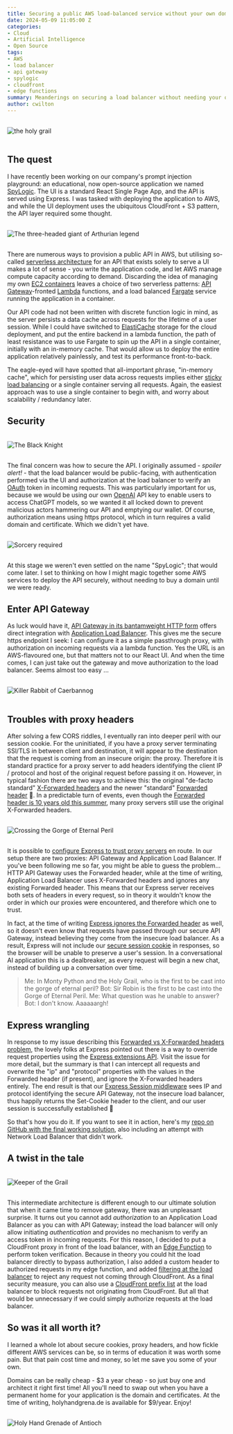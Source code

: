 ```yaml
---
title: Securing a public AWS load-balanced service without your own domain
date: 2024-05-09 11:05:00 Z
categories:
- Cloud
- Artificial Intelligence
- Open Source
tags:
- AWS
- load balancer
- api gateway
- spylogic
- cloudfront
- edge functions
summary: Meanderings on securing a load balancer without needing your own domain
author: cwilton
---
```


<img alt="the holy grail" src="/uploads/grail-shaped-beacon.jpg" title="Bad, bad Zoot!" style="display: block; margin: 0 auto; padding: 1rem 0;" />

## The quest

I have recently been working on our company's prompt injection playground: an educational, now open-source application we named [SpyLogic](https://github.com/ScottLogic/prompt-injection). The UI is a standard React Single Page App, and the API is served using Express. I was tasked with deploying the application to AWS, and while the UI deployment uses the ubiquitous CloudFront + S3 pattern, the API layer required some thought.

<img alt="The three-headed giant of Arthurian legend" src="/uploads/three-headed-giant.jpg" title="He bravely turned his tail and fled!" style="display: block; margin: 0 auto; padding: 1rem 0;" />

There are numerous ways to provision a public API in AWS, but utilising so-called [serverless architecture](https://en.wikipedia.org/wiki/Serverless_computing) for an API that exists solely to serve a UI makes a lot of sense - you write the application code, and let AWS manage compute capacity according to demand. Discarding the idea of managing my own [EC2 containers](https://aws.amazon.com/ec2/) leaves a choice of two serverless patterns: [API Gateway](https://aws.amazon.com/api-gateway/)-fronted [Lambda](https://aws.amazon.com/lambda/) functions, and a load balanced [Fargate](https://aws.amazon.com/fargate/) service running the application in a container.

Our API code had not been written with discrete function logic in mind, as the server persists a data cache across requests for the lifetime of a user session. While I could have switched to [ElastiCache](https://aws.amazon.com/elasticache/) storage for the cloud deployment, and put the entire backend in a lambda function, the path of least resistance was to use Fargate to spin up the API in a single container, initially with an in-memory cache. That would allow us to deploy the entire application relatively painlessly, and test its performance front-to-back.

The eagle-eyed will have spotted that all-important phrase, "in-memory cache", which for persisting user data across requests implies either [sticky load balancing](https://docs.aws.amazon.com/elasticloadbalancing/latest/application/sticky-sessions.html) or a single container serving all requests. Again, the easiest approach was to use a single container to begin with, and worry about scalability / redundancy later.

## Security

<img alt="The Black Knight" src="/uploads/black-knight.jpg" title="None shall pass" style="display: block; margin: 0 auto; padding: 1rem 0;" />

The final concern was how to secure the API. I originally assumed - _spoiler alert!_ - that the load balancer would be public-facing, with authentication performed via the UI and authorization at the load balancer to verify an [OAuth](https://aaronparecki.com/oauth-2-simplified/) token in incoming requests. This was particularly important for us, because we would be using our own [OpenAI](https://openai.com/) API key to enable users to access ChatGPT models, so we wanted it all locked down to prevent malicious actors hammering our API and emptying our wallet. Of course, authorization means using https protocol, which in turn requires a valid domain and certificate. Which we didn't yet have.

<img alt="Sorcery required" src="/uploads/tim-the-enchanter.jpg" title="There are some who call me ... Tim" style="display: block; margin: 0 auto; padding: 1rem 0;" />

At this stage we weren't even settled on the name "SpyLogic"; that would come later. I set to thinking on how I might magic together some AWS services to deploy the API securely, without needing to buy a domain until we were ready.

## Enter API Gateway

As luck would have it, [API Gateway in its bantamweight HTTP form](https://docs.aws.amazon.com/apigateway/latest/developerguide/http-api.html) offers direct integration with [Application Load Balancer](https://aws.amazon.com/elasticloadbalancing/application-load-balancer/). This gives me the secure https endpoint I seek: I can configure it as a simple passthrough proxy, with authorization on incoming requests via a lambda function. Yes the URL is an AWS-flavoured one, but that matters not to our React UI. And when the time comes, I can just take out the gateway and move authorization to the load balancer. Seems almost too easy ...

<img alt="Killer Rabbit of Caerbannog" src="/uploads/vicious-rabbit.jpg" title="Death awaits you all with nasty, big, pointy teeth" style="display: block; margin: 0 auto; padding: 1rem 0;" />

## Troubles with proxy headers

After solving a few CORS riddles, I eventually ran into deeper peril with our session cookie. For the uninitiated, if you have a proxy server terminating SSl/TLS in between client and destination, it will appear to the destination that the request is coming from an insecure origin: the proxy. Therefore it is standard practice for a proxy server to add headers identifying the client IP / protocol and host of the original request before passing it on. However, in typical fashion there are two ways to achieve this: the original "de-facto standard" [X-Forwarded headers](https://developer.mozilla.org/en-US/docs/Web/HTTP/Headers/X-Forwarded-For) and the newer "standard" [Forwarded header](https:/developer.mozilla.org/en-US/docs/Web/HTTP/Headers/Forwarded) 🤨. In a predictable turn of events, even though the [Forwarded header is 10 years old this summer](https://www.rfc-editor.org/rfc/rfc7239), many proxy servers still use the original X-Forwarded headers.

<img alt="Crossing the Gorge of Eternal Peril" src="/uploads/bridge-of-death.jpg" title="Blue. No yel-- Aaaaargh" style="display: block; margin: 0 auto; padding: 1rem 0;" />

It is possible to [configure Express to trust proxy servers](https://expressjs.com/en/guide/behind-proxies.html) en route. In our setup there are two proxies: API Gateway and Application Load Balancer. If you've been following me so far, you might be able to guess the problem... HTTP API Gateway uses the Forwarded header, while at the time of writing, Application Load Balancer uses X-Forwarded headers and ignores any existing Forwarded header. This means that our Express server receives both sets of headers in every request, so in theory it wouldn't know the order in which our proxies were encountered, and therefore which one to trust.

In fact, at the time of writing [Express ignores the Forwarded header](https://github.com/expressjs/express/issues/5459) as well, so it doesn't even know that requests have passed through our secure API Gateway, instead believing they come from the insecure load balancer. As a result, Express will not include our [secure session cookie](https://developer.mozilla.org/en-US/docs/Web/HTTP/Cookies#security) in responses, so the browser will be unable to preserve a user's session. In a conversational AI application this is a dealbreaker, as every request will begin a new chat, instead of building up a conversation over time.

> Me: In Monty Python and the Holy Grail, who is the first to be cast into the gorge of eternal peril?
> Bot: Sir Robin is the first to be cast into the Gorge of Eternal Peril.
> Me: What question was he unable to answer?
> Bot: I don't know. Aaaaaargh!

## Express wrangling

In response to my issue describing this [Forwarded vs X-Forwarded headers problem](https://github.com/expressjs/express/issues/5459), the lovely folks at Express pointed out there is a way to override request properties using the [Express extensions API](https://expressjs.com/en/guide/overriding-express-api.html). Visit the issue for more detail, but the summary is that I can intercept all requests and overwrite the "ip" and "protocol" properties with the values in the Forwarded header (if present), and ignore the X-Forwarded headers entirely. The end result is that our [Express Session middleware](https://www.npmjs.com/package/express-session) sees IP and protocol identifying the secure API Gateway, not the insecure load balancer, thus happily returns the Set-Cookie header to the client, and our user session is successfully established 🥂

So that's how you do it. If you want to see it in action, here's my [repo on GitHub with the final working solution](https://github.com/chriswilty/apigw-fargate-stacks), also including an attempt with Network Load Balancer that didn't work.

## A twist in the tale

<img alt="Keeper of the Grail" src="/uploads/french-taunter.jpg" title="I told them we already got one!" style="display: block; margin: 0 auto; padding: 1rem 0;" />

This intermediate architecture is different enough to our ultimate solution that when it came time to remove gateway, there was an unpleasant surprise. It turns out you cannot add _authorization_ to an Application Load Balancer as you can with API Gateway; instead the load balancer will only allow initiating _authentication_ and provides no mechanism to verify an access token in incoming requests. For this reason, I decided to put a CloudFront proxy in front of the load balancer, with an [Edge Function](https://docs.aws.amazon.com/AmazonCloudFront/latest/DeveloperGuide/lambda-at-the-edge.html) to perform token verification. Because in theory you could hit the load balancer directly to bypass authorization, I also added a custom header to authorized requests in my edge function, and added [filtering at the load balancer](https://docs.aws.amazon.com/AmazonCloudFront/latest/DeveloperGuide/restrict-access-to-load-balancer.html) to reject any request not coming through CloudFront. As a final security measure, you can also use a [CloudFront prefix list](https://docs.amazonaws.cn/en_us/AmazonCloudFront/latest/DeveloperGuide/LocationsOfEdgeServers.html#managed-prefix-list) at the load balancer to block requests not originating from CloudFront. But all that would be unnecessary if we could simply authorize requests at the load balancer.

## So was it all worth it?

I learned a whole lot about secure cookies, proxy headers, and how fickle different AWS services can be, so in terms of education it was worth some pain. But that pain cost time and money, so let me save you some of your own.

Domains can be really cheap - $3 a year cheap - so just buy one and architect it right first time! All you'll need to swap out when you have a permanent home for your application is the domain and certificates. At the time of writing, holyhandgrena.de is available for $9/year. Enjoy!

<img alt="Holy Hand Grenade of Antioch" src="/uploads/holy-hand-grenade-footer.png" title="With it thou mayst blow thine enemies to tiny bits, in thy mercy" style="display: block; margin: 0 auto; padding: 1rem 0;" />